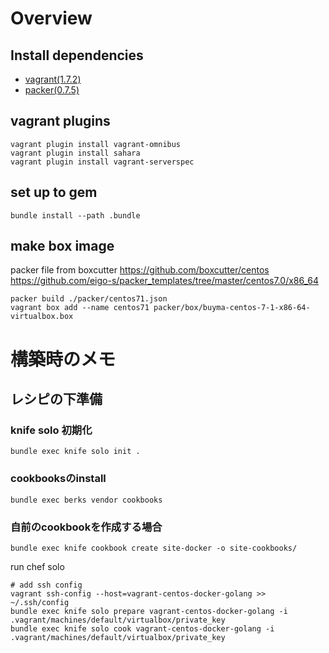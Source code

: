 # Overview

## Install dependencies

* [vagrant(1.7.2)](https://www.vagrantup.com/downloads.html)
* [packer(0.7.5)](http://www.packer.io/downloads.html)


## vagrant plugins
```
vagrant plugin install vagrant-omnibus
vagrant plugin install sahara
vagrant plugin install vagrant-serverspec
```

## set up to gem
```
bundle install --path .bundle
```

## make box image
packer file from boxcutter
https://github.com/boxcutter/centos
https://github.com/eigo-s/packer_templates/tree/master/centos7.0/x86_64

```
packer build ./packer/centos71.json
vagrant box add --name centos71 packer/box/buyma-centos-7-1-x86-64-virtualbox.box
```


# 構築時のメモ
## レシピの下準備
### knife solo 初期化

```
bundle exec knife solo init .
```

### cookbooksのinstall
```
bundle exec berks vendor cookbooks
```

### 自前のcookbookを作成する場合
```
bundle exec knife cookbook create site-docker -o site-cookbooks/
```


run chef solo
```
# add ssh config
vagrant ssh-config --host=vagrant-centos-docker-golang >> ~/.ssh/config
bundle exec knife solo prepare vagrant-centos-docker-golang -i .vagrant/machines/default/virtualbox/private_key
bundle exec knife solo cook vagrant-centos-docker-golang -i .vagrant/machines/default/virtualbox/private_key
```